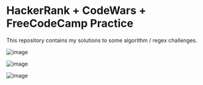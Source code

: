 # HackerRank + CodeWars + FreeCodeCamp Practice


This repository contains my solutions to some algorithm / regex challenges.


![image](https://user-images.githubusercontent.com/90147636/180594671-007c7159-4845-4b3d-9877-c36134f8d318.png)

![image](https://user-images.githubusercontent.com/90147636/181443643-0146d357-a7b3-4d3c-8681-cc2e634ca4e4.png)

![image](https://user-images.githubusercontent.com/90147636/181444263-71cb5996-60e5-45bb-82d5-f65a3f26e9c5.png)
